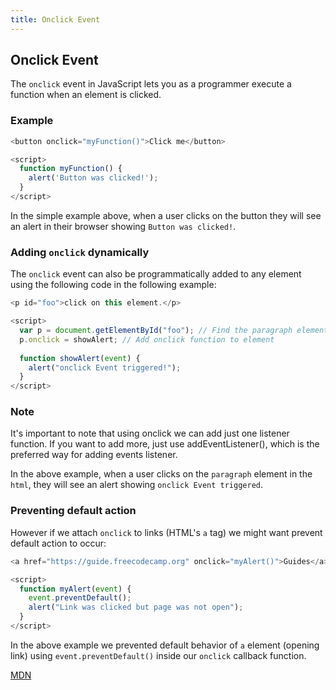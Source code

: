 ```yaml
---
title: Onclick Event
---
```

## Onclick Event
The `onclick` event in JavaScript lets you as a programmer execute a function when an element is clicked. 

### Example
```javascript
<button onclick="myFunction()">Click me</button>

<script>
  function myFunction() {
    alert('Button was clicked!');
  }
</script>
```

In the simple example above, when a user clicks on the button they will see an alert in their browser showing `Button was clicked!`. 

### Adding `onclick` dynamically
The `onclick` event can also be programmatically added to any element using the following code in the following example:

```javascript
<p id="foo">click on this element.</p>

<script>
  var p = document.getElementById("foo"); // Find the paragraph element in the page
  p.onclick = showAlert; // Add onclick function to element
    
  function showAlert(event) {
    alert("onclick Event triggered!");
  }
</script>
```


### Note ###

It's important to note that using onclick we can add just one listener function. If you want to add more, just use addEventListener(), which is the preferred way for adding events listener.

In the above example, when a user clicks on the `paragraph` element in the `html`, they will see an alert showing `onclick Event triggered`. 

### Preventing default action
However if we attach `onclick` to links (HTML's `a` tag) we might want prevent default action to occur:

```javascript
<a href="https://guide.freecodecamp.org" onclick="myAlert()">Guides</a>

<script>
  function myAlert(event) {
    event.preventDefault();
    alert("Link was clicked but page was not open");
  }
</script>
```

In the above example we prevented default behavior of `a` element (opening link) using `event.preventDefault()` inside our `onclick` callback function.

<a href='https://developer.mozilla.org/en-US/docs/Web/API/GlobalEventHandlers/onclick' target='_blank' rel='nofollow'>MDN</a>
